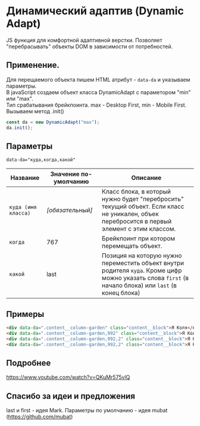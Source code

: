 # Динамический адаптив (Dynamic Adapt)
JS функция для комфортной адаптивной верстки. Позволяет "перебрасывать" объекты DOM в зависимости от потребностей.

## Применение.
Для перещаемого объекта пишем HTML атрибут - `data-da` и указываем параметры.  
В javaScript создаем объект класса DynamicAdapt с параметором "min" или "max".  
Тип срабатывания брейкпоинта. max - Desktop First, min - Mobile First.  
Вызываем метод .init()  
```js
const da = new DynamicAdapt("max");  
da.init();
```

## Параметры

`data-da="куда,когда,какой"`

Название | Значение по-умолчанию | Описание
------------- | ------------- | ------------- 
`куда (имя класса)` | _\[обязательный\]_ | Класс блока, в который нужно будет "перебросить" текущий объект. Если класс не уникален, объек перебросится в первый элемент с этим классом.
`когда` | 767 | Брейкпоинт при котором перемещать объект.
`какой` | last | Позиция на которую нужно переместить объект внутри родителя `куда`. Кроме цифр можно указать слова `first` (в начало блока) или `last` (в конец блока)

## Примеры

```html
<div data-da=".content__column-garden" class="content__block">Я Коля</div>
<div data-da=".content__column-garden,992" class="content__block">Я Коля</div>
<div data-da=".content__column-garden,992,2" class="content__block">Я Коля</div>
<div data-da=".content__column-garden,992,2" class="content__block">Я Коля</div>
```

## Подробнее
https://www.youtube.com/watch?v=QKuMr575vlQ

## Спасибо за идеи и предложения
last и first - идея Mark.
Параметры по умолчанию - идея mubat (https://github.com/mubat)
